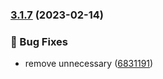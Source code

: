

### [3.1.7](https://github.com/ad-cdavila/test-repository/compare/test_0.0.0...3.1.7) (2023-02-14)


### :bug: Bug Fixes

* remove unnecessary ([6831191](https://github.com/ad-cdavila/test-repository/commit/683119148e663835297b74a9ca6be0126c3e4afd))